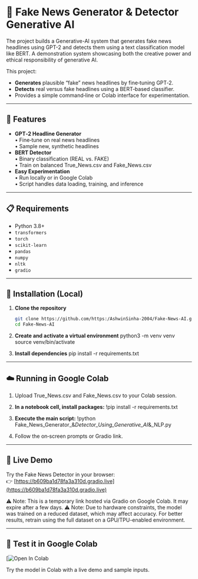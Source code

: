 # 📰 Fake News Generator & Detector Generative AI

The project builds a Generative-AI system that generates fake news headlines using GPT-2 and detects them using a text classification model like BERT.
A demonstration system showcasing both the creative power and ethical responsibility of generative AI. 

This project:
- **Generates** plausible “fake” news headlines by fine‑tuning GPT‑2.
- **Detects** real versus fake headlines using a BERT‑based classifier.
- Provides a simple command‑line or Colab interface for experimentation.

---

## 🚀 Features

- **GPT‑2 Headline Generator**  
  • Fine‑tune on real news headlines  
  • Sample new, synthetic headlines  
- **BERT Detector**  
  • Binary classification (REAL vs. FAKE)  
  • Train on balanced True_News.csv and Fake_News.csv  
- **Easy Experimentation**  
  • Run locally or in Google Colab  
  • Script handles data loading, training, and inference  

---

## 📋 Requirements

- Python 3.8+  
- `transformers`  
- `torch`  
- `scikit-learn`  
- `pandas`  
- `numpy`  
- `nltk`  
- `gradio`  

---

## 🔧 Installation (Local)

1. **Clone the repository**  
   ```bash
   git clone https://github.com/https:/AshwinSinha-2004/Fake-News-AI.git
   cd Fake-News-AI

2. **Create and activate a virtual environment**
    python3 -m venv venv
    source venv/bin/activate

3. **Install dependencies**
    pip install -r requirements.txt

---

## ☁️ Running in Google Colab

1. Upload True_News.csv and Fake_News.csv to your Colab session.

2. **In a notebook cell, install packages:**
    !pip install -r requirements.txt

3. **Execute the main script:**
    !python Fake_News_Generator_&_Detector_Using_Generative_AI_&_NLP.py

4. Follow the on‑screen prompts or Gradio link.

---

## 🚀 Live Demo

Try the Fake News Detector in your browser:  
👉 [https://b609ba1d78fa3a310d.gradio.live](https://b609ba1d78fa3a310d.gradio.live)

⚠️ Note: This is a temporary link hosted via Gradio on Google Colab. It may expire after a few days.
⚠️ Note: Due to hardware constraints, the model was trained on a reduced dataset, which may affect accuracy. For better results, retrain using the full dataset on a GPU/TPU-enabled environment.

---

## 🧪 Test it in Google Colab

[![Open In Colab](https://colab.research.google.com/drive/1R0_HjFmBqhjkqyAKCKLSWij0I2TLrzh6?authuser=1)

Try the model in Colab with a live demo and sample inputs.
